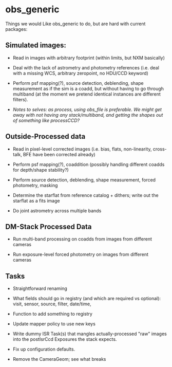 # obs_generic

Things we would Like obs_generic to do, but are hard with current packages:

## Simulated images:

* Read in images with arbitrary footprint (within limits, but NXM basically)

* Deal with the lack of astrometry and photometry references (i.e. deal with a missing WCS, arbitrary zeropoint, no HDU/CCD keyword)

* Perform psf mapping(?), source detection, deblending, shape measurement as if the sim is a coadd, but without having to go through multiband (at the moment we pretend identical instances are different filters).

* *Notes to selves: as process, using obs_file is preferable. We might get away with not having any stack/multiband, and getting the shapes out of something like processCCD?*


## Outside-Processed data

* Read in pixel-level corrected images (i.e. bias, flats, non-linearity, cross-talk, BFE have been corrected already)

* Perform psf mapping(?), coaddition (possibly handling different coadds for depth/shape stability?)

* Perform source detection, deblending, shape measurement, forced photometry, masking

* Determine the starflat from reference catalog + dithers; write out the starflat as a fits image 

* Do joint astrometry across multiple bands


## DM-Stack Processed Data

* Run multi-band processing on coadds from images from different cameras

* Run exposure-level forced photometry on images from different cameras


## Tasks

* Straightforward renaming

* What fields should go in registry (and which are required vs optional): visit, sensor, source, filter, date/time,

* Function to add something to registry

* Update mapper policy to use new keys

* Write dummy ISR Task(s) that mangles actually-processed "raw" images into the postIsrCcd Exposures the stack expects.

* Fix up configuration defaults.

* Remove the CameraGeom; see what breaks

